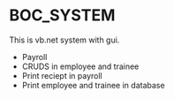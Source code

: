 # BOC_SYSTEM
This is vb.net system with gui.
- Payroll
- CRUDS in employee and trainee
- Print reciept in payroll
- Print employee and trainee in database

